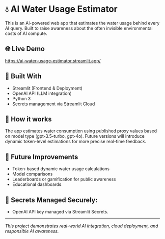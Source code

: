 # 💧 AI Water Usage Estimator

This is an AI-powered web app that estimates the water usage behind every AI query. Built to raise awareness about the often invisible environmental costs of AI compute.

## 🌐 Live Demo
https://ai-water-usage-estimator.streamlit.app/

## 🔧 Built With
- Streamlit (Frontend & Deployment)
- OpenAI API (LLM integration)
- Python 3
- Secrets management via Streamlit Cloud

## 🔬 How it works
The app estimates water consumption using published proxy values based on model type (gpt-3.5-turbo, gpt-4o). Future versions will introduce dynamic token-level estimations for more precise real-time feedback.

## 🚀 Future Improvements
- Token-based dynamic water usage calculations
- Model comparisons
- Leaderboards or gamification for public awareness
- Educational dashboards

## 🔐 Secrets Managed Securely:
- OpenAI API key managed via Streamlit Secrets.

---

*This project demonstrates real-world AI integration, cloud deployment, and responsible AI awareness.*
